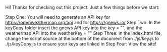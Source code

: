 Hi! Thanks for checking out this project. Just a few things before we start:

Step One: You will need to generate an API key for https://openweathermap.org/api and for https://gnews.io/ 
Step Two: In the keyCopy folder insert the gnews API key into the key = "", and the weathermap API into the weatherKey = ""
Step Three: in the index.html file, change the script source at the bottom of the document from ./js/key.js to ./js/keyCopy.js to ensure your keys are linked in
Step Four: View the site!
